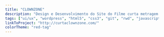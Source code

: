 ```yaml
---
title: "CLOWNZONE"
description: "Design e Desenvolvimento do Site do Filme curta metragem Clownzone"
tags: ["ui/ux", "wordpress", "html5", "css3", "git", "rwd", "javascript"]
linkToProject: "http://curtaclownzone.com/"
colorTheme: "red-tag"
---
```

